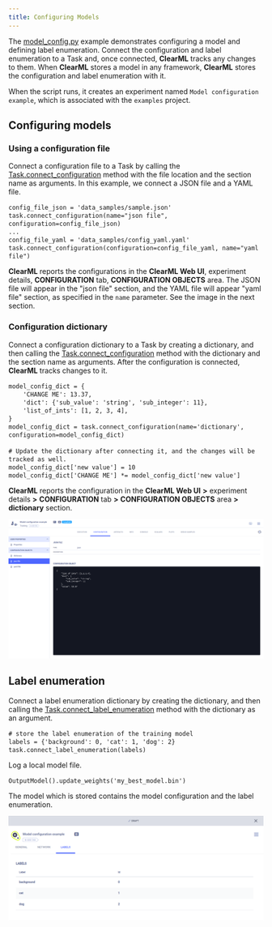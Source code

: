 ```yaml
---
title: Configuring Models
---
```


The [model_config.py](https://github.com/allegroai/clearml/blob/master/examples/reporting/model_config.py) example demonstrates 
configuring a model and defining label enumeration. Connect the configuration and label enumeration to a Task and, once 
connected, **ClearML** tracks any changes to them. When **ClearML** stores a model in any framework, **ClearML** stores 
the configuration and label enumeration with it. 

When the script runs, it creates an experiment named `Model configuration example`, which is associated with the `examples` project.

## Configuring models

### Using a configuration file

Connect a configuration file to a Task by calling the [Task.connect_configuration](../../references/sdk/task.md#connect_configuration) 
method with the file location and the section name as arguments. In this example, we connect a JSON file and a YAML file. 

    config_file_json = 'data_samples/sample.json'
    task.connect_configuration(name="json file", configuration=config_file_json)
    ...
    config_file_yaml = 'data_samples/config_yaml.yaml'
    task.connect_configuration(configuration=config_file_yaml, name="yaml file")        

**ClearML** reports the configurations in the **ClearML Web UI**, experiment details, **CONFIGURATION** tab, **CONFIGURATION OBJECTS** 
area. The JSON file will appear in the "json file" section, and the YAML file will appear "yaml file" section, as specified 
in the `name` parameter. See the image in the next section.

### Configuration dictionary

Connect a configuration dictionary to a Task by creating a dictionary, and then calling the [Task.connect_configuration](../../references/sdk/task.md#connect_configuration) 
method with the dictionary and the section name as arguments. After the configuration is connected, **ClearML** tracks changes to it.

    model_config_dict = {
        'CHANGE ME': 13.37,
        'dict': {'sub_value': 'string', 'sub_integer': 11},
        'list_of_ints': [1, 2, 3, 4],
    }
    model_config_dict = task.connect_configuration(name='dictionary', configuration=model_config_dict)

    # Update the dictionary after connecting it, and the changes will be tracked as well.
    model_config_dict['new value'] = 10
    model_config_dict['CHANGE ME'] *= model_config_dict['new value']

**ClearML** reports the configuration in the **ClearML Web UI** **>** experiment details **>** **CONFIGURATION** tab **>** 
**CONFIGURATION OBJECTS** area **>** **dictionary** section.

![image](../../img/examples_reporting_config.png)

## Label enumeration

Connect a label enumeration dictionary by creating the dictionary, and then calling the [Task.connect_label_enumeration](../../references/sdk/task.md#connect_label_enumeration) 
method with the dictionary as an argument.

    # store the label enumeration of the training model
    labels = {'background': 0, 'cat': 1, 'dog': 2}
    task.connect_label_enumeration(labels)

Log a local model file.
    
    OutputModel().update_weights('my_best_model.bin')

The model which is stored contains the model configuration and the label enumeration. 

![image](../../img/examples_reporting_config_2.png)
